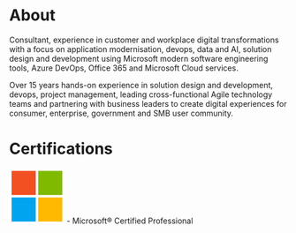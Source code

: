 # About

Consultant, experience in customer and workplace digital transformations with a focus on application modernisation, devops, data and AI, solution design and development using Microsoft modern software engineering tools, Azure DevOps, Office 365 and Microsoft Cloud services.

Over 15 years hands-on experience in solution design and development, devops, project management, leading cross-functional Agile technology teams and partnering with business leaders to create digital experiences for consumer, enterprise, government and SMB user community.

# Certifications

![](https://github.com/seanperera/seanperera.github.io/blob/master/images/Microsoft.png) - Microsoft® Certified Professional
